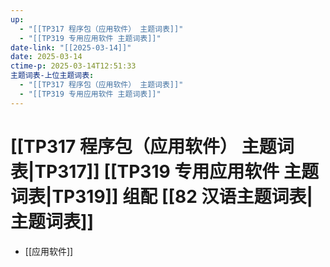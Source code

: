 ```yaml
---
up:
  - "[[TP317 程序包（应用软件） 主题词表]]"
  - "[[TP319 专用应用软件 主题词表]]"
date-link: "[[2025-03-14]]"
date: 2025-03-14
ctime-p: 2025-03-14T12:51:33
主题词表-上位主题词表:
  - "[[TP317 程序包（应用软件） 主题词表]]"
  - "[[TP319 专用应用软件 主题词表]]"
---
```


# [[TP317 程序包（应用软件） 主题词表|TP317]] [[TP319 专用应用软件 主题词表|TP319]] 组配 [[82 汉语主题词表|主题词表]]

- [[应用软件]]
